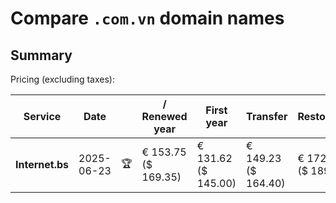 # Compare `.com.vn` domain names

## Summary

Pricing (excluding taxes):

| Service | Date |  | / Renewed year | First year | Transfer | Restoration |
|--|--|--|--|--|--|--|
| **Internet.bs** | 2025-06-23 | 🏆 | € 153.75<br>($ 169.35) | € 131.62<br>($ 145.00) | € 149.23<br>($ 164.40) | € 172.45<br>($ 189.99) |
